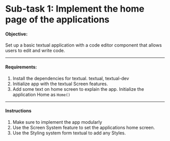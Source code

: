 # Sub-task 1: Implement the home page of the applications

#### Objective:

Set up a basic textual application with a code editor component that allows users to edit and write code.

---
#### Requirements:
1. Install the dependencies for textual. textual, textual-dev
2. Initialize app with the textual Screen features.
3. Add some text on home screen to explain the app. Initialize the application Home as `Home()`

---

#### Instructions

1. Make sure to implement the app modularly 
2. Use the Screen System feature to set the applications home screen.
3. Use the Styling system form textual to add any Styles.
